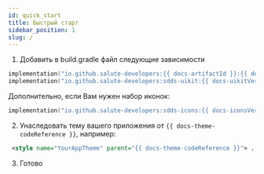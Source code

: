 ```yaml
---
id: quick_start
title: Быстрый старт
sidebar_position: 1
slug: /
---
```


1. Добавить в build.gradle файл следующие зависимости
```kotlin
implementation("io.github.salute-developers:{{ docs-artifactId }}:{{ docs-artifactVersion }}")
implementation("io.github.salute-developers:sdds-uikit:{{ docs-uikitVersion }}")
```
Дополнительно, если Вам нужен набор иконок:
```kotlin
implementation("io.github.salute-developers:sdds-icons:{{ docs-iconsVersion }}")
```
2. Унаследовать тему вашего приложения от `{{ docs-theme-codeReference }}`, например:
```xml
 <style name="YourAppTheme" parent="{{ docs-theme-codeReference }}"> ... </style>
```
3. Готово